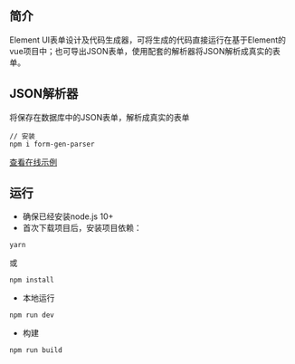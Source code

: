 ## 简介
Element UI表单设计及代码生成器，可将生成的代码直接运行在基于Element的vue项目中；也可导出JSON表单，使用配套的解析器将JSON解析成真实的表单。 
## JSON解析器
将保存在数据库中的JSON表单，解析成真实的表单  
```git
// 安装
npm i form-gen-parser
```
[查看在线示例](https://mrhj.gitee.io/form-generator/#/parser) 

## 运行
- 确保已经安装node.js 10+
- 首次下载项目后，安装项目依赖：
```
yarn
```
或
```
npm install
```
- 本地运行
```
npm run dev
```
- 构建
```
npm run build
```

